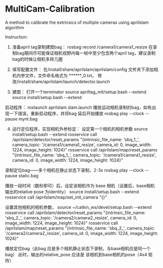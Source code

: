 # MultiCam-Calibration
A method to calibrate the extrinsics of multiple cameras using aprilslam algorithm

Instruction:
1. 准备april tag录制建图bag：
rosbag record /camera1/camera1_resize
在录制bag期间尽可能保证相机视野内每一帧中至少包含两个april tag，建议录制bag的时候让相机多转几圈

2. 填写配置文件：
在/install/share/aprilslam/aprilslam/config 文件夹下添加相机内参文件，文件命名格式为 ******_0.txt。
修改/install/share/aprilslam/launch/detector.launch

3. 建图：
打开一个terminator
source apriltag_mit/setup.bash --extend
source install/setup.bash --extend

启动程序：
roslaunch aprilslam  slam.launch
播放运动相机录制的bag，如有出现一下错误，重新启动程序，并将bag 延后开始播放
rosbag play --clock --pause mynt.bag 

4. 运行定位程序，实现相机外参标定：
设定第一个相机的相机参数
source install/setup.bash --extend
rosservice call /aprilslam/detector/reset_params "{intrinsic_file_name: 'sbq_1_', camera_topic: '/camera1/camera1_resize', camera_id: 0, image_width: 1224, image_height: 1024}"
rosservice call /aprilslam/map/reset_params "{intrinsic_file_name: 'sbq_1_', camera_topic: '/camera1/camera1_resize', camera_id: 0, image_width: 1224, image_height: 1024}"

录制定位bag——多个相机在静止状态下录制，2-3s
rosbag play --clock --pause static.bag

播放一段时间（数秒即可）后，设定该相机作为 base 相机（设置后，base相机输出的relative pose 为identity）
source install/setup.bash --extend
rosservice call /aprilslam/map/set_init_camera "{}"

设置其他相机的相机参数，
source ~/catkin_ws/devel/setup.bash --extend
rosservice call /aprilslam/detector/reset_params "{intrinsic_file_name: 'sbq_2_', camera_topic: '/camera2/camera2_resize', camera_id: 0, image_width: 1224, image_height: 1024}"
rosservice call /aprilslam/map/reset_params "{intrinsic_file_name: 'sbq_2_', camera_topic: '/camera2/camera2_resize', camera_id: 0, image_width: 1224, image_height: 1024}"

播放定位bag（此bag 应是多个相机静止状态下录制，与base相机应是同一个bag）
此时，输出的relative_pose 应该是 该相机到base相机的pose（4x4 矩阵）


